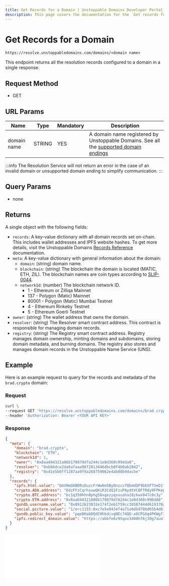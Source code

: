 ```yaml
---
title: Get Records for a Domain | Unstoppable Domains Developer Portal
description: This page covers the documentation for the `Get records for a domain` endpoint.
---
```


# Get Records for a Domain

```
https://resolve.unstoppabledomains.com/domains/<domain name>
```

This endpoint returns all the resolution records configured to a domain in a single response.

## Request Method

* GET

## URL Params

| Name | Type | Mandatory | Description |
| - | - | - | - |
| domain name | STRING | YES | A domain name registered by Unstoppable Domains. See all the [supported domain endings](../overview.md#supported-domains-endings) |

:::info
The Resolution Service will not return an error in the case of an invalid domain or unsupported domain ending to simplify communication.
:::

## Query Params

* none

## Returns

A single object with the following fields:

* `records`: A key-value dictionary with all domain records set on-chain. This includes wallet addresses and IPFS website hashes. To get more details, visit the Unstoppable Domains [Records Reference](/developer-toolkit/reference/records-reference.md) documentation.
* `meta`: A key-value dictionary with general information about the domain:
    * `domain`: (string) domain name.
    * `blockchain`: (string) The blockchain the domain is located (MATIC, ETH, ZIL). The blockchain names are coin types according to [SLIP-0044](https://github.com/satoshilabs/slips/blob/master/slip-0044.md).
    * `networkId`: (number) The blockchain network ID.
        * 1 - Ethereum or Zilliqa Mainnet
        * 137 - Polygon (Matic) Mainnet
        * 80001 - Polygon (Matic) Mumbai Testnet
        * 4 - Ethereum Rinkeby Testnet
        * 5 - Ethereum Goerli Testnet
* `owner`: (string) The wallet address that owns the domain.
* `resolver`: (string) The Resolver smart contract address. This contract is responsible for managing domain records.
* `registry`: (string) The Registry smart contract address. Registry manages domain ownership, minting domains and subdomains, storing domain metadata, and burning domains. The registry also stores and manages domain records in the Unstoppable Name Service (UNS).

## Example

Here is an example request to query for the records and metadata of the `brad.crypto` domain:

### Request

```bash
curl \
--request GET 'https://resolve.unstoppabledomains.com/domains/brad.crypto' \
--header 'Authorization: Bearer <YOUR API KEY>'
```

### Response

```json
{
  "meta": {
    "domain": "brad.crypto",
    "blockchain": "ETH",
    "networkId": 1,
    "owner": "0x8aad44321a86b170879d7a244c1e8d360c99dda8",
    "resolver": "0xb66dce2da6afaaa98f2013446dbcb0f4b0ab2842",
    "registry": "0xd1e5b0ff1287aa9f9a268759062e4ab08b9dacbe"
  },
  "records": {
    "ipfs.html.value": "QmVHmG6BDRsDuzcFrWw6m5ByDnzcvfQbmdQF9bbSFTUeD1",
    "crypto.ADA.address": "DdzFFzCqrhsuwQKiR3CdQ1FzuPAydtVCBFTRdy9FPKepAHEoXCee2qrio975M4cEbqYwZBsWJTNyrJ8NLJmAReSwAakQEHWBEd2HvSS7",
    "crypto.BTC.address": "bc1q359khn0phg58xgezyqsuuaha28zkwx047c0c3y",
    "crypto.ETH.address": "0x8aaD44321A86b170879d7A244c1e8d360c99DdA8",
    "gundb.username.value": "0x8912623832e174f2eb1f59cc3b587444d619376ad5bf10070e937e0dc22b9ffb2e3ae059e6ebf729f87746b2f71e5d88ec99c1fb3c7c49b8617e2520d474c48e1c",
    "social.picture.value": "1/erc1155:0xc7e5e9434f4a71e6db978bd65b4d61d3593e5f27/14317",
    "gundb.public_key.value": "pqeBHabDQdCHhbdivgNEc74QO-x8CPGXq4PKWgfIzhY.7WJR5cZFuSyh1bFwx0GWzjmrim0T5Y6Bp0SSK0im3nI",
    "ipfs.redirect_domain.value": "https://abbfe6z95qov3d40hf6j30g7auo7afhp.mypinata.cloud/ipfs/Qme54oEzRkgooJbCDr78vzKAWcv6DDEZqRhhDyDtzgrZP6"
  }
}
```

<embed src="/snippets/_discord.md" />
